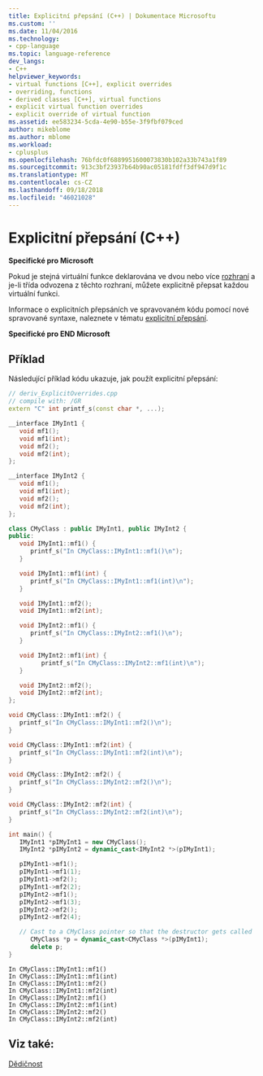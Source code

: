 ```yaml
---
title: Explicitní přepsání (C++) | Dokumentace Microsoftu
ms.custom: ''
ms.date: 11/04/2016
ms.technology:
- cpp-language
ms.topic: language-reference
dev_langs:
- C++
helpviewer_keywords:
- virtual functions [C++], explicit overrides
- overriding, functions
- derived classes [C++], virtual functions
- explicit virtual function overrides
- explicit override of virtual function
ms.assetid: ee583234-5cda-4e90-b55e-3f9fbf079ced
author: mikeblome
ms.author: mblome
ms.workload:
- cplusplus
ms.openlocfilehash: 76bfdc0f6889951600073830b102a33b743a1f89
ms.sourcegitcommit: 913c3bf23937b64b90ac05181fdff3df947d9f1c
ms.translationtype: MT
ms.contentlocale: cs-CZ
ms.lasthandoff: 09/18/2018
ms.locfileid: "46021028"
---
```

# <a name="explicit-overrides-c"></a>Explicitní přepsání (C++)

**Specifické pro Microsoft**

Pokud je stejná virtuální funkce deklarována ve dvou nebo více [rozhraní](../cpp/interface.md) a je-li třída odvozena z těchto rozhraní, můžete explicitně přepsat každou virtuální funkci.

Informace o explicitních přepsáních ve spravovaném kódu pomocí nové spravované syntaxe, naleznete v tématu [explicitní přepsání](../windows/explicit-overrides-cpp-component-extensions.md).

**Specifické pro END Microsoft**

## <a name="example"></a>Příklad

Následující příklad kódu ukazuje, jak použít explicitní přepsání:

```cpp
// deriv_ExplicitOverrides.cpp
// compile with: /GR
extern "C" int printf_s(const char *, ...);

__interface IMyInt1 {
   void mf1();
   void mf1(int);
   void mf2();
   void mf2(int);
};

__interface IMyInt2 {
   void mf1();
   void mf1(int);
   void mf2();
   void mf2(int);
};

class CMyClass : public IMyInt1, public IMyInt2 {
public:
   void IMyInt1::mf1() {
      printf_s("In CMyClass::IMyInt1::mf1()\n");
   }

   void IMyInt1::mf1(int) {
      printf_s("In CMyClass::IMyInt1::mf1(int)\n");
   }

   void IMyInt1::mf2();
   void IMyInt1::mf2(int);

   void IMyInt2::mf1() {
      printf_s("In CMyClass::IMyInt2::mf1()\n");
   }

   void IMyInt2::mf1(int) {
         printf_s("In CMyClass::IMyInt2::mf1(int)\n");
   }

   void IMyInt2::mf2();
   void IMyInt2::mf2(int);
};

void CMyClass::IMyInt1::mf2() {
   printf_s("In CMyClass::IMyInt1::mf2()\n");
}

void CMyClass::IMyInt1::mf2(int) {
   printf_s("In CMyClass::IMyInt1::mf2(int)\n");
}

void CMyClass::IMyInt2::mf2() {
   printf_s("In CMyClass::IMyInt2::mf2()\n");
}

void CMyClass::IMyInt2::mf2(int) {
   printf_s("In CMyClass::IMyInt2::mf2(int)\n");
}

int main() {
   IMyInt1 *pIMyInt1 = new CMyClass();
   IMyInt2 *pIMyInt2 = dynamic_cast<IMyInt2 *>(pIMyInt1);

   pIMyInt1->mf1();
   pIMyInt1->mf1(1);
   pIMyInt1->mf2();
   pIMyInt1->mf2(2);
   pIMyInt2->mf1();
   pIMyInt2->mf1(3);
   pIMyInt2->mf2();
   pIMyInt2->mf2(4);

   // Cast to a CMyClass pointer so that the destructor gets called
      CMyClass *p = dynamic_cast<CMyClass *>(pIMyInt1);
      delete p;
}
```

```Output
In CMyClass::IMyInt1::mf1()
In CMyClass::IMyInt1::mf1(int)
In CMyClass::IMyInt1::mf2()
In CMyClass::IMyInt1::mf2(int)
In CMyClass::IMyInt2::mf1()
In CMyClass::IMyInt2::mf1(int)
In CMyClass::IMyInt2::mf2()
In CMyClass::IMyInt2::mf2(int)
```

## <a name="see-also"></a>Viz také:

[Dědičnost](../cpp/inheritance-cpp.md)